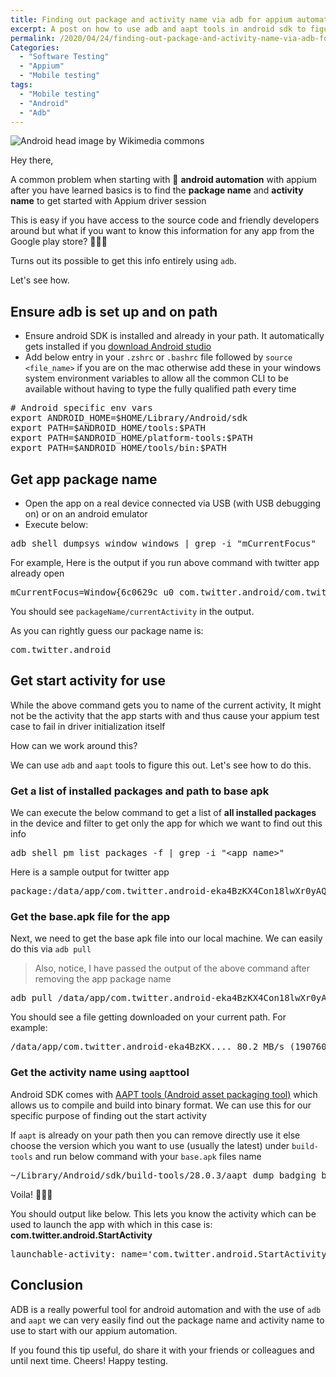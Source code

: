 ```yaml
---
title: Finding out package and activity name via adb for appium automation
excerpt: A post on how to use adb and aapt tools in android sdk to figure out the package and activity names for use in Appium desired capabilities.
permalink: /2020/04/24/finding-out-package-and-activity-name-via-adb-for-appium-automation/
Categories:
  - "Software Testing"
  - "Appium"
  - "Mobile testing"
tags:
  - "Mobile testing"
  - "Android"
  - "Adb"
---
```


 ![Android head image by Wikimedia commons](https://upload.wikimedia.org/wikipedia/commons/thumb/3/31/Android_robot_head.svg/1280px-Android_robot_head.svg.png)

Hey there,

A common problem when starting with 🤖 **android automation** with appium after you have learned basics is to find the **package name** and **activity name** to get started with Appium driver session

This is easy if you have access to the source code and friendly developers around but what if you want to know this information for any app from the Google play store? 🕵🏻‍♂️

Turns out its possible to get this info entirely using `adb`.

Let's see how.

## Ensure adb is set up and on path

* Ensure android SDK is installed and already in your path. It automatically gets installed if you <a href="https://developer.android.com/studio" target="_blank" rel="noopener">download Android studio</a>
* Add below entry in your `.zshrc` or `.bashrc` file followed by `source <file_name>` if you are on the mac otherwise add these in your windows system environment variables to allow all the common CLI to be available without having to type the fully qualified path every time

<pre class="wp-block-preformatted"># Android specific env vars
export ANDROID_HOME=$HOME/Library/Android/sdk
export PATH=$ANDROID_HOME/tools:$PATH
export PATH=$ANDROID_HOME/platform-tools:$PATH
export PATH=$ANDROID_HOME/tools/bin:$PATH</pre>

## Get app package name

* Open the app on a real device connected via USB (with USB debugging on) or on an android emulator
* Execute below:

<pre class="wp-block-preformatted">adb shell dumpsys window windows | grep -i "mCurrentFocus"</pre>

For example, Here is the output if you run above command with twitter app already open

<pre class="wp-block-preformatted">mCurrentFocus=Window{6c0629c u0 com.twitter.android/com.twitter.android.onboarding.common.CtaSubtaskActivity}</pre>

You should see `packageName/currentActivity` in the output.

As you can rightly guess our package name is:

<pre class="wp-block-preformatted">com.twitter.android</pre>

## Get start activity for use

While the above command gets you to name of the current activity, It might not be the activity that the app starts with and thus cause your appium test case to fail in driver initialization itself

How can we work around this?

We can use `adb` and `aapt` tools to figure this out. Let's see how to do this.

### Get a list of installed packages and path to base apk

We can execute the below command to get a list of **all installed packages** in the device and filter to get only the app for which we want to find out this info

<pre class="wp-block-preformatted">adb shell pm list packages -f | grep -i "&lt;app_name&gt;"</pre>

Here is a sample output for twitter app

<pre class="wp-block-preformatted">package:/data/app/com.twitter.android-eka4BzKX4Con18lwXr0yAQ==/base.apk=com.twitter.android</pre>

### Get the base.apk file for the app

Next, we need to get the base apk file into our local machine. We can easily do this via `adb pull`

<blockquote class="wp-block-quote">
  <p>
    Also, notice, I have passed the output of the above command after removing the app package name
  </p>
</blockquote>

<pre class="wp-block-preformatted">adb pull /data/app/com.twitter.android-eka4BzKX4Con18lwXr0yAQ==/base.apk</pre>

You should see a file getting downloaded on your current path. For example:

<pre class="wp-block-preformatted">/data/app/com.twitter.android-eka4BzKX.... 80.2 MB/s (19076098 bytes in 0.227s)</pre>

### Get the activity name using `aapt`tool

Android SDK comes with <a href="https://developer.android.com/studio/command-line/aapt2" target="_blank" rel="noopener">AAPT tools (Android asset packaging tool)</a> which allows us to compile and build into binary format. We can use this for our specific purpose of finding out the start activity

If `aapt` is already on your path then you can remove directly use it else choose the version which you want to use (usually the latest) under `build-tools` and run below command with your `base.apk` files name

<pre class="wp-block-preformatted">~/Library/Android/sdk/build-tools/28.0.3/aapt dump badging base.apk | grep -i "launchable-activity"</pre>

Voila! 🙆🏻‍♂️

You should output like below. This lets you know the activity which can be used to launch the app with which in this case is: **com.twitter.android.StartActivity**

<pre class="wp-block-preformatted">launchable-activity: name='com.twitter.android.StartActivity'  label='' icon=''</pre>

## Conclusion

ADB is a really powerful tool for android automation and with the use of `adb` and `aapt` we can very easily find out the package name and activity name to use to start with our appium automation.

If you found this tip useful, do share it with your friends or colleagues and until next time. Cheers! Happy testing.
